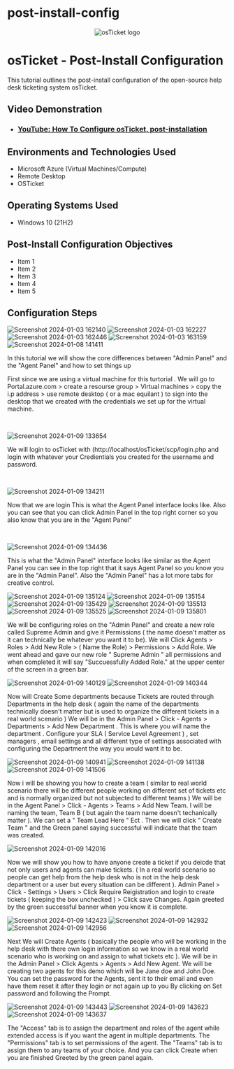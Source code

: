 # post-install-config

<p align="center">
<img src="https://i.imgur.com/Clzj7Xs.png" alt="osTicket logo"/>
</p>

<h1>osTicket - Post-Install Configuration</h1>
This tutorial outlines the post-install configuration of the open-source help desk ticketing system osTicket.<br />


<h2>Video Demonstration</h2>

- ### [YouTube: How To Configure osTicket, post-installation](https://www.youtube.com)

<h2>Environments and Technologies Used</h2>

- Microsoft Azure (Virtual Machines/Compute)
- Remote Desktop
- OSTicket

<h2>Operating Systems Used </h2>

- Windows 10</b> (21H2)

<h2>Post-Install Configuration Objectives</h2>

- Item 1
- Item 2
- Item 3
- Item 4
- Item 5

<h2>Configuration Steps</h2>

![Screenshot 2024-01-03 162140](https://github.com/kevonrochester/post-install-config/assets/155024615/4a01e709-9c95-4666-863c-1b301a89fff9)
![Screenshot 2024-01-03 162227](https://github.com/kevonrochester/post-install-config/assets/155024615/e4033d3f-99a2-480e-8e92-008069ba5ebc)
![Screenshot 2024-01-03 162446](https://github.com/kevonrochester/post-install-config/assets/155024615/9a8c27b5-a6ea-4a9c-bf11-4839d05d3944)
![Screenshot 2024-01-03 163159](https://github.com/kevonrochester/post-install-config/assets/155024615/204e799f-d071-4a6c-a46e-467f79e3d3b5)
![Screenshot 2024-01-08 141411](https://github.com/kevonrochester/post-install-config/assets/155024615/9bd2def6-d226-4e89-bfe3-b0404e07d1ca)




In this tutorial we will show the core differences between "Admin Panel" and the "Agent Panel" and how to set things up

First since we are using a virtual machine for this turtorial . We will go to Portal.azure.com > create a resourse group > Virtual machines > copy the i.p address > use remote desktop ( or a mac equilant ) to sign into the desktop that we created with the credentials we set up for the virtual machine.
</p>
<br />

![Screenshot 2024-01-09 133654](https://github.com/kevonrochester/post-install-config/assets/155024615/373ff6ba-a7eb-43c8-a52c-c8ba50d519a9)


We will login to osTicket with (http://localhost/osTicket/scp/login.php and login with whatever your Credientials you created for the username and password.
</p>
<br />

![Screenshot 2024-01-09 134211](https://github.com/kevonrochester/post-install-config/assets/155024615/58a3c991-73e8-4013-9b77-64c72a42c472)

Now that we are login This is what the Agent Panel interface looks like. Also you can see that you can click Admin Panel in the top right corner so you also know that you are in the "Agent Panel" 
</p>
<br />

![Screenshot 2024-01-09 134436](https://github.com/kevonrochester/post-install-config/assets/155024615/522905db-8eb2-4795-93b1-52532a6b519e)

This is what the "Admin Panel" interface looks like similar as the Agent Panel you can see in the top right that it says Agent Panel so you know you are in the "Admin Panel". Also the "Admin Panel" has a lot more tabs for creative control.

![Screenshot 2024-01-09 135124](https://github.com/kevonrochester/post-install-config/assets/155024615/5d847aeb-2622-440b-bd83-a6ed4504279e)
![Screenshot 2024-01-09 135154](https://github.com/kevonrochester/post-install-config/assets/155024615/b77ccce1-d7b0-428d-bd94-fd3ff9a26c78)
![Screenshot 2024-01-09 135429](https://github.com/kevonrochester/post-install-config/assets/155024615/dce97192-3e68-4d35-8c80-388212203f90)
![Screenshot 2024-01-09 135513](https://github.com/kevonrochester/post-install-config/assets/155024615/196ff506-9e3b-451b-b3e0-b5471c7da2f9)
![Screenshot 2024-01-09 135525](https://github.com/kevonrochester/post-install-config/assets/155024615/cd1c3285-1962-4955-9313-33aa89d1b8b0)
![Screenshot 2024-01-09 135801](https://github.com/kevonrochester/post-install-config/assets/155024615/bdb47bc5-5856-494c-aa3b-33957a031106)

We will be configuring roles on the "Admin Panel" and create a new role called Supreme Admin and give it Permissions ( the name doesn't matter as it can technically be whatever you want it to be). We will Click Agents > Roles > Add New Role > ( Name the Role) > Permissions > Add Role. We went ahead and gave our new role " Supreme Admin " all permissions and when completed it will say "Succuessfully Added Role." at the upper center of the screen in a green bar.

![Screenshot 2024-01-09 140129](https://github.com/kevonrochester/post-install-config/assets/155024615/12ba079a-af08-4548-8c6d-97d1385bbf61)
![Screenshot 2024-01-09 140344](https://github.com/kevonrochester/post-install-config/assets/155024615/b89162fd-8745-47a8-9ced-72b4f785df86)

Now will Create Some departments because Tickets are routed through Departments in the help desk ( again the name of the departments technically doesn't matter but is used to organize the different tickets in a real world scenario ) We will be in the  Admin Panel > Click - Agents > Departments > Add New Department . This is where you will name the department . Configure your SLA ( Service Level Agreement ) , set managers , email settings and all different type of settings associated with configuring the Department the way you would want it to be.

![Screenshot 2024-01-09 140941](https://github.com/kevonrochester/post-install-config/assets/155024615/684c2a83-b161-450d-af72-26c28d6801b3)
![Screenshot 2024-01-09 141138](https://github.com/kevonrochester/post-install-config/assets/155024615/e419cbed-4fbf-4a22-90a8-72167aa27f68)
![Screenshot 2024-01-09 141506](https://github.com/kevonrochester/post-install-config/assets/155024615/a2fc78ef-df37-4874-9585-013af8fef177)

Now i will be showing you how to create a team ( similar to real world scenario there will be different people working on different set of tickets etc and is normally organized but not subjected to different teams ) We will be in the Agent Panel > Click - Agents > Teams > Add New Team. I will be naming the team, Team B ( but again the team name doesn't techanically matter ). We can set a " Team Lead Here " Ect . Then we will click " Create Team " and the Green panel saying successful will indicate that the team was created.

![Screenshot 2024-01-09 142016](https://github.com/kevonrochester/post-install-config/assets/155024615/43efc21f-9b10-443b-8dfc-bf828bf8979f)



Now we will show you how to have anyone create a ticket if you deicde that not only users and agents can make tickets. ( In a real world scenario so people can get help from the help desk who is not in the help desk department or a user but every situation can be different ). Admin Panel > Click -  Settings > Users > Click Require Reigistration and login to create tickets ( keeping the box unchecked )  > Click save Changes. Again greeted by the green successful banner when you know it is complete.

![Screenshot 2024-01-09 142423](https://github.com/kevonrochester/post-install-config/assets/155024615/cf8aa4be-0303-43b3-ab41-fcb870c6e7af)
![Screenshot 2024-01-09 142932](https://github.com/kevonrochester/post-install-config/assets/155024615/1ae70717-4237-45a4-955c-c41f83b31a71)
![Screenshot 2024-01-09 142956](https://github.com/kevonrochester/post-install-config/assets/155024615/2159874f-e1d5-446d-9f6d-80800da16179)


Next We will Create Agents ( basically the people who will be working in the help desk with there own login information so we know in a real world scenario who is working on and assign to what tickets etc ).  We will be in the Admin Panel > Click Agents > Agents > Add New Agent. We will be creating two agents for this demo which will be Jane doe and John Doe. You can set the password for the Agents, sent it to their email and even have them reset it after they login or not again up to you By clicking on Set password and following the Prompt.

![Screenshot 2024-01-09 143443](https://github.com/kevonrochester/post-install-config/assets/155024615/1678d075-083f-4a46-90ba-4b9a23105578)
![Screenshot 2024-01-09 143623](https://github.com/kevonrochester/post-install-config/assets/155024615/cc276265-eeb8-4142-996f-4672a829e614)
![Screenshot 2024-01-09 143637](https://github.com/kevonrochester/post-install-config/assets/155024615/ce01958e-4d17-4096-be8c-7391cdcc7af3)

The "Access" tab is to assign the department and roles of the agent while extended access is if you want the agent in multiple departments. The "Permissions" tab is to set permissions of the agent. The "Teams" tab is to assign them to any teams of your choice. And you can click Create when you are finished Greeted by the green panel again.

















